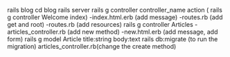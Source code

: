 rails blog
cd blog
rails server
rails g controller controller_name action ( rails g controller Welcome index)
	-index.html.erb (add message)
	-routes.rb (add get and root)
	-routes.rb (add resources)
rails g controller Articles
	-articles_controller.rb (add new method)
	-new.html.erb (add message, add form)
rails g model Article title:string body:text
rails db:migrate (to run the migration)
articles_controller.rb(change the create method)